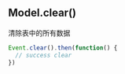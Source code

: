 ## Model.clear()

清除表中的所有数据

```javascript
Event.clear().then(function() {
  // success clear
})
```